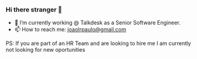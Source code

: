 ### Hi there stranger 👋

- 🔭 I’m currently working @ Talkdesk as a Senior Software Engineer.
- 📫 How to reach me: joaolrpaulo@gmail.com

PS: If you are part of an HR Team and are looking to hire me I am currently not looking for new oportunities
